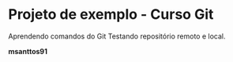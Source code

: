 # Projeto de exemplo - Curso Git

Aprendendo comandos do Git
Testando repositório remoto e local.

**msanttos91**